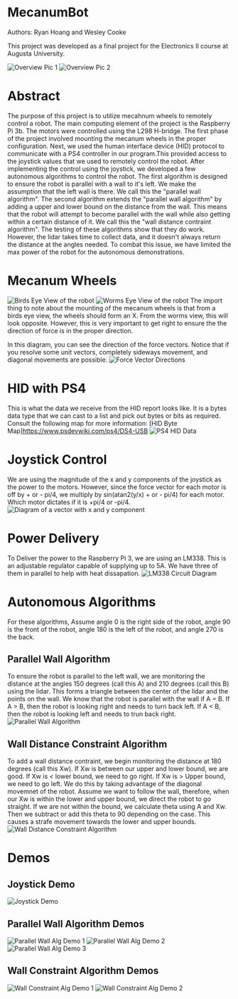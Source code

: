 # MecanumBot
Authors: Ryan Hoang and Wesley Cooke

This project was developed as a final project for the Electronics II course at Augusta University.

![Overview Pic 1](https://github.com/C-Wesley/MecanumBot/blob/main/media/L298_pic.png "Overview 1")
![Overview Pic 2](https://github.com/C-Wesley/MecanumBot/blob/main/media/lidar_pic.png "Overview 2")

# Abstract
The purpose of this project is to utilize mecahnum wheels to remotely control a robot. The main computing element of the project is the Raspberry Pi 3b. The motors were controlled using the L298 H-bridge. The first phase of the project involved mounting the mecanum wheels in the proper configuration. Next, we used the human interface device (HID) protocol to communicate with a PS4 controller in our program.This provided access to the joystick values that we used to remotely control the robot. After implementing the control using the joystick, we developed a few autonomous algorithms to control the robot. The first algorithm is designed to ensure the robot is parallel with a wall to it's left. We make the assumption that the left wall is there. We call this the "parallel wall algorithm". The second algorithm extends the "parallel wall algorithm" by adding a upper and lower bound on the distance from the wall. This means that the robot will attempt to become parallel with the wall while also getting within a certain distance of it. We call this the "wall distance contraint algorithm". The testing of these algorithms show that they do work. However, the lidar takes time to collect data, and it doesn't always return the distance at the angles needed. To combat this issue, we have limited the max power of the robot for the autonomous demonstrations. 

# Mecanum Wheels
![Birds Eye View of the robot](https://github.com/C-Wesley/MecanumBot/blob/main/media/topView_wheels.jpg "Top View")
![Worms Eye View of the robot](https://github.com/C-Wesley/MecanumBot/blob/main/media/bottomView_wheels.jpg "Bottom View")
The import thing to note about the mounting of the mecanum wheels is that from a birds eye view, the wheels should form an X. From the worms view, this will look opposite. However, this is very important to get right to ensure the the direction of force is in the proper direction.

In this diagram, you can see the direction of the force vectors. Notice that if you resolve some unit vectors, completely sideways movement, and diagonal movements are possible. 
![Force Vector Directions](https://github.com/C-Wesley/MecanumBot/blob/main/media/mecanumWheel_directions.png "Force Directions")

# HID with PS4 
This is what the data we receive from the HID report looks like. It is a bytes data type that we can cast to a list and pick out bytes or bits as required. Consult the following map for more information: [HID Byte Map]https://www.psdevwiki.com/ps4/DS4-USB
![PS4 HID Data](https://github.com/C-Wesley/MecanumBot/blob/main/media/ps4_hid.png "PS4 HID Data")

# Joystick Control 
We are using the magnitude of the x and y components of the joystick as the power to the motors. However, since the force vector for each motor is off by + or - pi/4, we multiply by sin(atan2(y/x) + or - pi/4) for each motor. Which motor dictates if it is +pi/4 or -pi/4.  
![Diagram of a vector with x and y component](https://github.com/C-Wesley/MecanumBot/blob/main/media/joystick_diagram.png "Vector Diagram")

# Power Delivery 
To Deliver the power to the Raspberry Pi 3, we are using an LM338. This is an adjustable regulator capable of supplying up to 5A. We have three of them in parallel to help with heat dissapation. 
![LM338 Circuit Diagram](https://github.com/C-Wesley/MecanumBot/blob/main/media/power_delivery.png "LM338 Circuit Diagram")

# Autonomous Algorithms
For these algorithms, Assume angle 0 is the right side of the robot, angle 90 is the front of the robot, angle 180 is the left of the robot, and angle 270 is the back. 

## Parallel Wall Algorithm
To ensure the robot is parallel to the left wall, we are monitoring the distance at the angles 150 degrees (call this A) and 210 degrees (call this B) using the lidar. This forms a triangle between the center of the lidar and the points on the wall. We know that the robot is parallel with the wall if A = B. If A > B, then the robot is looking right and needs to turn back left. If A < B, then the robot is looking left and needs to trun back right. 
![Parallel Wall Algorithm](https://github.com/C-Wesley/MecanumBot/blob/main/media/parallel_wall_diagram.png "Parallel Wall Algorithm")

## Wall Distance Constraint Algorithm
To add a wall distance contraint, we begin monitoring the distance at 180 degrees (call this Xw). If Xw is between our upper and lower bound, we are good. If Xw is < lower bound, we need to go right. If Xw is > Upper bound, we need to go left. We do this by taking advantage of the diagonal movemnet of the robot. Assume we want to follow the wall, therefore, when our Xw is within the lower and upper bound, we direct the robot to go straight. If we are not within the bound, we calculate theta using A and Xw. Then we subtract or add this theta to 90 depending on the case. This causes a strafe movement towards the lower and upper bounds.
![Wall Distance Constraint Algorithm](https://github.com/C-Wesley/MecanumBot/blob/main/media/wall_constraint_diagram.png "Wall Distance Contraint Algorithm")

# Demos 

## Joystick Demo
![Joystick Demo](https://github.com/C-Wesley/MecanumBot/blob/main/media/gifs/joystick.gif "Joystick Demo")

## Parallel Wall Algorithm Demos
![Parallel Wall Alg Demo 1](https://github.com/C-Wesley/MecanumBot/blob/main/media/gifs/parallel_1.gif "Parallel Wall Alg Demo 1")
![Parallel Wall Alg Demo 2](https://github.com/C-Wesley/MecanumBot/blob/main/media/gifs/parallel_2.gif "Parallel Wall Alg Demo 2")
![Parallel Wall Alg Demo 3](https://github.com/C-Wesley/MecanumBot/blob/main/media/gifs/parallel_3.gif "Parallel Wall Alg Demo 3")
## Wall Constraint Algorithm Demos
![Wall Constraint Alg Demo 1](https://github.com/C-Wesley/MecanumBot/blob/main/media/gifs/wall_1.gif "Wall Constraint Alg Demo 1")
![Wall Constraint Alg Demo 2](https://github.com/C-Wesley/MecanumBot/blob/main/media/gifs/wall_2.gif "Wall Constraint Alg Demo 2")
